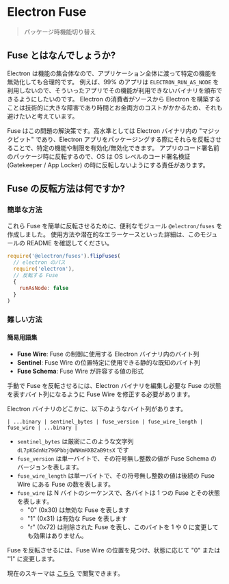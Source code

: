 # Electron Fuse

> パッケージ時機能切り替え

## Fuse とはなんでしょうか?

Electron は機能の集合体なので、アプリケーション全体に渡って特定の機能を無効化しても合理的です。  例えば、99% のアプリは `ELECTRON_RUN_AS_NODE` を利用しないので、そういったアプリでその機能が利用できないバイナリを頒布できるようにしたいのです。  Electron の消費者がソースから Electron を構築することは技術的に大きな障害であり時間とお金両方のコストがかかるため、それも避けたいと考えています。

Fuse はこの問題の解決策です。高水準としては Electron バイナリ内の "マジックビット" であり、Electron アプリをパッケージングする際にそれらを反転させることで、特定の機能や制限を有効化/無効化できます。  アプリのコード署名前のパッケージ時に反転するので、OS は OS レベルのコード署名検証(Gatekeeper / App Locker) の時に反転しないようにする責任があります。

## Fuse の反転方法は何ですか?

### 簡単な方法

これら Fuse を簡単に反転させるために、便利なモジュール `@electron/fuses` を作成しました。  使用方法や潜在的なエラーケースといった詳細は、このモジュールの README を確認してください。

```js
require('@electron/fuses').flipFuses(
  // electron のパス
  require('electron'),
  // 反転する Fuse
  {
    runAsNode: false
  }
)
```

### 難しい方法

#### 簡易用語集

* **Fuse Wire**: Fuse の制御に使用する Electron バイナリ内のバイト列
* **Sentinel**: Fuse Wire の位置特定に使用できる静的な既知のバイト列
* **Fuse Schema**: Fuse Wire が許容する値の形式

手動で Fuse を反転させるには、Electron バイナリを編集し必要な Fuse の状態を表すバイト列になるように Fuse Wire を修正する必要があります。

Electron バイナリのどこかに、以下のようなバイト列があります。

```text
| ...binary | sentinel_bytes | fuse_version | fuse_wire_length | fuse_wire | ...binary |
```

* `sentinel_bytes` は厳密にこのような文字列 `dL7pKGdnNz796PbbjQWNKmHXBZaB9tsX` です
* `fuse_version` は単一バイトで、その符号無し整数の値が Fuse Schema のバージョンを表します。
* `fuse_wire_length` は単一バイトで、その符号無し整数の値は後続の Fuse Wire にある Fuse の数を表します。
* `fuse_wire` は N バイトのシーケンスで、各バイトは 1 つの Fuse とその状態を表します。
  * "0" (0x30) は無効な Fuse を表します
  * "1" (0x31) は有効な Fuse を表します
  * "r" (0x72) は削除された Fuse を表し、このバイトを 1 や 0 に変更しても効果はありません。

Fuse を反転させるには、Fuse Wire の位置を見つけ、状態に応じて "0" または "1" に変更します。

現在のスキーマは [こちら](https://github.com/electron/electron/blob/master/build/fuses/fuses.json) で閲覧できます。
